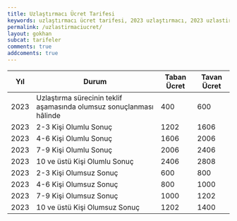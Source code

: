 ```yaml
---
title: Uzlaştırmacı Ücret Tarifesi
keywords: uzlaştırmacı ücret tarifesi, 2023 uzlaştırmacı, 2023 uzlastirmaci, 2023 uzlaştırma ücretleri
permalink: /uzlastirmaciucret/
layout: gokhan
subcat: tarifeler
comments: true
addcoments: true
---
```



| Yıl  | Durum                                                               | Taban Ücret | Tavan Ücret |
|------|---------------------------------------------------------------------|-------------|-------------|
| 2023 | Uzlaştırma sürecinin teklif aşamasında olumsuz sonuçlanması hâlinde | 400         | 600         |
| 2023 | 2-3 Kişi Olumlu Sonuç                                               | 1202        | 1606        |
| 2023 | 4-6 Kişi Olumlu Sonuç                                               | 1606        | 2006        |
| 2023 | 7-9 Kişi Olumlu Sonuç                                               | 2006        | 2406        |
| 2023 | 10 ve üstü Kişi Olumlu Sonuç                                        | 2406        | 2808        |
| 2023 | 2-3 Kişi Olumsuz Sonuç                                              | 600         | 800         |
| 2023 | 4-6 Kişi Olumsuz Sonuç                                              | 800         | 1000        |
| 2023 | 7-9 Kişi Olumsuz Sonuç                                              | 1000        | 1202        |
| 2023 | 10 ve üstü Kişi Olumsuz Sonuç                                       | 1202        | 1400        |

